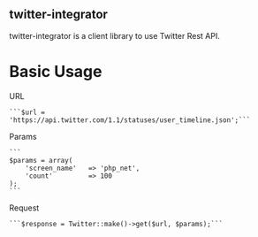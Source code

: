 twitter-integrator
------------------

twitter-integrator is a client library to use Twitter Rest API.

Basic Usage
==================

URL
    
    ```$url = 'https://api.twitter.com/1.1/statuses/user_timeline.json';```

Params
    
    ```
    $params = array(
        'screen_name'   => 'php_net',
        'count'         => 100
    );
    ```
    

Request
    
    ```$response = Twitter::make()->get($url, $params);```
